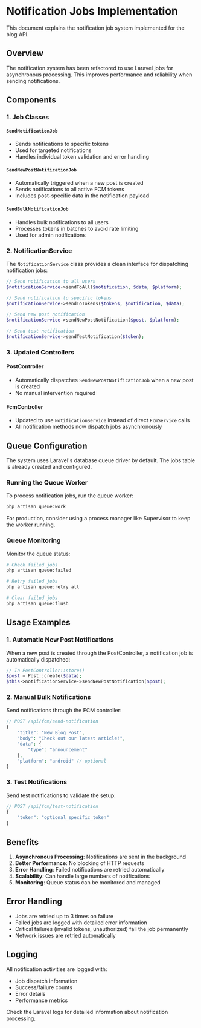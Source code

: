 # Notification Jobs Implementation

This document explains the notification job system implemented for the blog API.

## Overview

The notification system has been refactored to use Laravel jobs for asynchronous processing. This improves performance and reliability when sending notifications.

## Components

### 1. Job Classes

#### `SendNotificationJob`
- Sends notifications to specific tokens
- Used for targeted notifications
- Handles individual token validation and error handling

#### `SendNewPostNotificationJob`
- Automatically triggered when a new post is created
- Sends notifications to all active FCM tokens
- Includes post-specific data in the notification payload

#### `SendBulkNotificationJob`
- Handles bulk notifications to all users
- Processes tokens in batches to avoid rate limiting
- Used for admin notifications

### 2. NotificationService

The `NotificationService` class provides a clean interface for dispatching notification jobs:

```php
// Send notification to all users
$notificationService->sendToAll($notification, $data, $platform);

// Send notification to specific tokens
$notificationService->sendToTokens($tokens, $notification, $data);

// Send new post notification
$notificationService->sendNewPostNotification($post, $platform);

// Send test notification
$notificationService->sendTestNotification($token);
```

### 3. Updated Controllers

#### PostController
- Automatically dispatches `SendNewPostNotificationJob` when a new post is created
- No manual intervention required

#### FcmController
- Updated to use `NotificationService` instead of direct `FcmService` calls
- All notification methods now dispatch jobs asynchronously

## Queue Configuration

The system uses Laravel's database queue driver by default. The jobs table is already created and configured.

### Running the Queue Worker

To process notification jobs, run the queue worker:

```bash
php artisan queue:work
```

For production, consider using a process manager like Supervisor to keep the worker running.

### Queue Monitoring

Monitor the queue status:

```bash
# Check failed jobs
php artisan queue:failed

# Retry failed jobs
php artisan queue:retry all

# Clear failed jobs
php artisan queue:flush
```

## Usage Examples

### 1. Automatic New Post Notifications

When a new post is created through the PostController, a notification job is automatically dispatched:

```php
// In PostController::store()
$post = Post::create($data);
$this->notificationService->sendNewPostNotification($post);
```

### 2. Manual Bulk Notifications

Send notifications through the FCM controller:

```php
// POST /api/fcm/send-notification
{
    "title": "New Blog Post",
    "body": "Check out our latest article!",
    "data": {
        "type": "announcement"
    },
    "platform": "android" // optional
}
```

### 3. Test Notifications

Send test notifications to validate the setup:

```php
// POST /api/fcm/test-notification
{
    "token": "optional_specific_token"
}
```

## Benefits

1. **Asynchronous Processing**: Notifications are sent in the background
2. **Better Performance**: No blocking of HTTP requests
3. **Error Handling**: Failed notifications are retried automatically
4. **Scalability**: Can handle large numbers of notifications
5. **Monitoring**: Queue status can be monitored and managed

## Error Handling

- Jobs are retried up to 3 times on failure
- Failed jobs are logged with detailed error information
- Critical failures (invalid tokens, unauthorized) fail the job permanently
- Network issues are retried automatically

## Logging

All notification activities are logged with:
- Job dispatch information
- Success/failure counts
- Error details
- Performance metrics

Check the Laravel logs for detailed information about notification processing.
